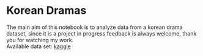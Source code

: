 # Korean Dramas
The main aim of this notebook is to analyze data from a korean drama dataset, since it is a project in progress feedback is always welcome, thank you for watching my work. <br>
Available data set: [kaggle](https://www.kaggle.com/datasets/chanoncharuchinda/korean-drama-2015-23-actor-and-reviewmydramalist) <br>
